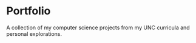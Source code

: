# Portfolio
A collection of my computer science projects from my UNC curricula and personal explorations.

